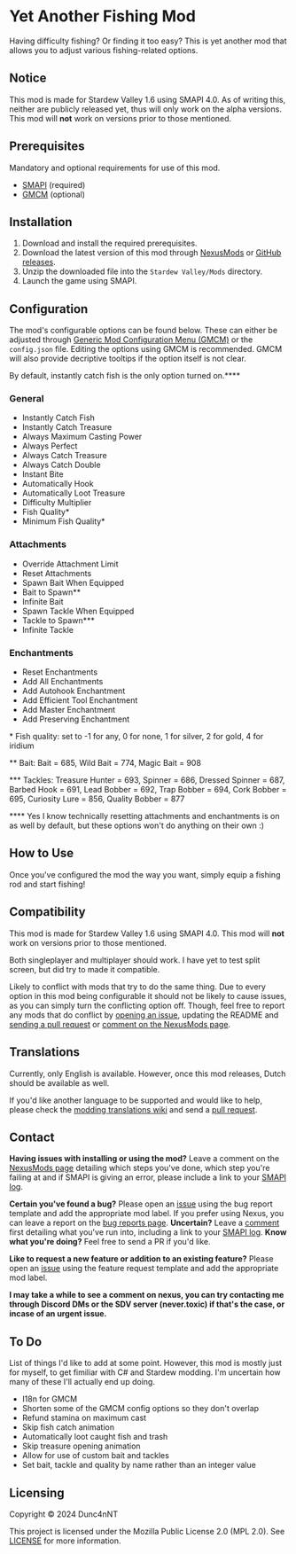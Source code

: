 # Yet Another Fishing Mod

Having difficulty fishing? Or finding it too easy? This is yet another mod that allows you to adjust various fishing-related options.

## Notice

This mod is made for Stardew Valley 1.6 using SMAPI 4.0. As of writing this, neither are publicly released yet, thus will only work on the alpha versions. This mod will **not** work on versions prior to those mentioned.

## Prerequisites

Mandatory and optional requirements for use of this mod.

- [SMAPI](https://www.nexusmods.com/stardewvalley/mods/2400) (required)
- [GMCM][GMCM-nexus] (optional)

## Installation

1. Download and install the required prerequisites.
2. Download the latest version of this mod through [NexusMods]() or [GitHub releases]().
3. Unzip the downloaded file into the `Stardew Valley/Mods` directory.
4. Launch the game using SMAPI.

## Configuration

The mod's configurable options can be found below. These can either be adjusted through [Generic Mod Configuration Menu (GMCM)][GMCM-nexus] or the `config.json` file. Editing the options using GMCM is recommended. GMCM will also provide decriptive tooltips if the option itself is not clear.

By default, instantly catch fish is the only option turned on.\*\*\*\*

### General

- Instantly Catch Fish
- Instantly Catch Treasure
- Always Maximum Casting Power
- Always Perfect
- Always Catch Treasure
- Always Catch Double
- Instant Bite
- Automatically Hook
- Automatically Loot Treasure
- Difficulty Multiplier
- Fish Quality\*
- Minimum Fish Quality\*

### Attachments

- Override Attachment Limit
- Reset Attachments
- Spawn Bait When Equipped
- Bait to Spawn\*\*
- Infinite Bait
- Spawn Tackle When Equipped
- Tackle to Spawn\*\*\*
- Infinite Tackle

### Enchantments

- Reset Enchantments
- Add All Enchantments
- Add Autohook Enchantment
- Add Efficient Tool Enchantment
- Add Master Enchantment
- Add Preserving Enchantment


\* Fish quality: set to -1 for any, 0 for none, 1 for silver, 2 for gold, 4 for iridium

\*\* Bait: Bait = 685, Wild Bait = 774, Magic Bait = 908

\*\*\* Tackles: Treasure Hunter = 693, Spinner = 686, Dressed Spinner = 687, Barbed Hook = 691, Lead Bobber = 692, Trap Bobber = 694, Cork Bobber = 695, Curiosity Lure = 856, Quality Bobber = 877

\*\*\*\* Yes I know technically resetting attachments and enchantments is on as well by default, but these options won't do anything on their own :)

## How to Use

Once you've configured the mod the way you want, simply equip a fishing rod and start fishing!

## Compatibility

This mod is made for Stardew Valley 1.6 using SMAPI 4.0. This mod will **not** work on versions prior to those mentioned.

Both singleplayer and multiplayer should work. I have yet to test split screen, but did try to made it compatible.

Likely to conflict with mods that try to do the same thing. Due to every option in this mod being configurable it should not be likely to cause issues, as you can simply turn the conflicting option off. Though, feel free to report any mods that do conflict by [opening an issue][gh-issues], updating the README and [sending a pull request][gh-pr] or [comment on the NexusMods page][nexus-comments].

## Translations

Currently, only English is available. However, once this mod releases, Dutch should be available as well.

If you'd like another language to be supported and would like to help, please check the [modding translations wiki](https://stardewvalleywiki.com/Modding:Translations) and send a [pull request][gh-pr].

## Contact

**Having issues with installing or using the mod?** Leave a comment on the [NexusMods page][nexus-comments] detailing which steps you've done, which step you're failing at and if SMAPI is giving an error, please include a link to your [SMAPI log][smapi-log].

**Certain you've found a bug?** Please open an [issue][gh-issues] using the bug report template and add the appropriate mod label. If you prefer using Nexus, you can leave a report on the [bug reports page][nexus-bugs]. **Uncertain?** Leave a [comment][nexus-comments] first detailing what you've run into, including a link to your [SMAPI log][smapi-log]. **Know what you're doing?** Feel free to send a PR if you'd like.

**Like to request a new feature or addition to an existing feature?** Please open an [issue][gh-issues] using the feature request template and add the appropriate mod label.

**I may take a while to see a comment on nexus, you can try contacting me through Discord DMs or the SDV server (never.toxic) if that's the case, or incase of an urgent issue.**

## To Do

List of things I'd like to add at some point. However, this mod is mostly just for myself, to get fimiliar with C# and Stardew modding. I'm uncertain how many of these I'll actually end up doing.

- I18n for GMCM
- Shorten some of the GMCM config options so they don't overlap
- Refund stamina on maximum cast
- Skip fish catch animation
- Automatically loot caught fish and trash
- Skip treasure opening animation
- Allow for use of custom bait and tackles
- Set bait, tackle and quality by name rather than an integer value

## Licensing

Copyright © 2024 Dunc4nNT

This project is licensed under the Mozilla Public License 2.0 (MPL 2.0). See [LICENSE](../LICENSE) for more information.

[GMCM-nexus]: https://www.nexusmods.com/stardewvalley/mods/5098
[nexus-comments]: https://www.nexusmods.com
[nexus-bugs]: https://www.nexusmods.com
[smapi-log]: https://smapi.io/log
[gh-issues]: https://github.com/Dunc4nNT/StardewMods/issues
[gh-pr]: https://github.com/Dunc4nNT/StardewMods/pulls
